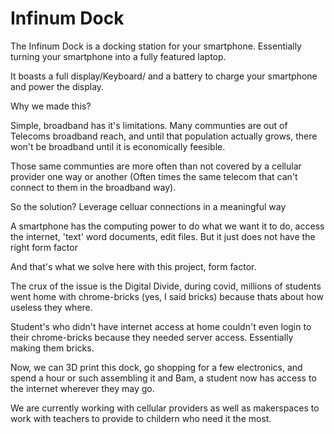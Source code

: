 # Infinum Dock

The Infinum Dock is a docking station for your smartphone. Essentially turning your smartphone into a fully featured laptop.

It boasts a full display/Keyboard/ and a battery to charge your smartphone and power the display. 

Why we made this?

Simple, broadband has it's limitations. Many communties are out of Telecoms broadband reach, and until that population
actually grows, there won't be broadband until it is economically feesible.

Those same communties are more often than not covered by a cellular provider one way or another (Often times the same telecom that can't connect to them in the broadband way).

So the solution? Leverage celluar connections in a meaningful way

A smartphone has the computing power to do what we want it to do, access the internet, 'text' word documents, edit files.
But it just does not have the right form factor

And that's what we solve here with this project, form factor. 

The crux of the issue is the Digital Divide, during covid, millions of students went home with chrome-bricks (yes, I said bricks)
because thats about how useless they where. 

Student's who didn't have internet access at home couldn't even login to their chrome-bricks because they needed server access. Essentially making them bricks.

Now, we can 3D print this dock, go shopping for a few electronics, and spend a hour or such assembling it and Bam, a student now has access to the internet
wherever they may go. 

We are currently working with cellular providers as well as makerspaces to work with teachers to provide to childern who need it the most. 
